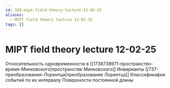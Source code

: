 ```yaml
---
id: 328-mipt-field-theory-lecture-12-02-25
aliases:
  - MIPT field theory lecture 12-02-25
tags: []
---
```


# MIPT field theory lecture 12-02-25
Относительность одновременности в [[1738738971-пространство-время-Минковского|пространстве Минковского]]
Инварианты [[737-преобразования-Лорентца|преобразование Лорентца]]
Классификафия событий по их интервалу
Поверхности постоянной длины
